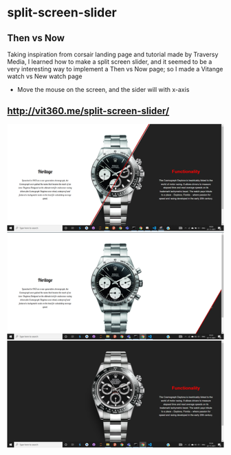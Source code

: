 # split-screen-slider
## Then vs Now
Taking inspiration from corsair landing page and tutorial made by Traversy Media, I learned how to make a split screen slider,
and it seemed to be a very interesting way to implement a Then vs Now page; so I made a Vitange watch vs New watch page

- Move the mouse on the screen, and the sider will with x-axis

## http://vit360.me/split-screen-slider/
![alt text](https://github.com/PratyayMallik1006/split-screen-slider/blob/main/images/SS_main.PNG?raw=true)
![alt text](https://github.com/PratyayMallik1006/split-screen-slider/blob/main/images/SS_white.PNG?raw=true)
![alt text](https://github.com/PratyayMallik1006/split-screen-slider/blob/main/images/ss_black.PNG?raw=true)

